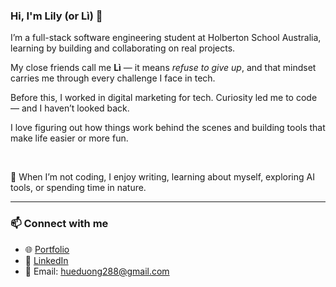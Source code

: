 ### Hi, I'm Lily (or Lì) 👋

I’m a full-stack software engineering student at Holberton School Australia, learning by building and collaborating on real projects.

My close friends call me **Lì** — it means *refuse to give up*, and that mindset carries me through every challenge I face in tech.

Before this, I worked in digital marketing for tech. Curiosity led me to code — and I haven’t looked back.

I love figuring out how things work behind the scenes and building tools that make life easier or more fun.

<br>

🌱 When I’m not coding, I enjoy writing, learning about myself, exploring AI tools, or spending time in nature.

---

### 📫 Connect with me  
- 🌐 [Portfolio](https://lily-portfolio.vercel.app)  
- 💼 [LinkedIn](https://linkedin.com/in/lilyduong)  
- 📧 Email: hueduong288@gmail.com
